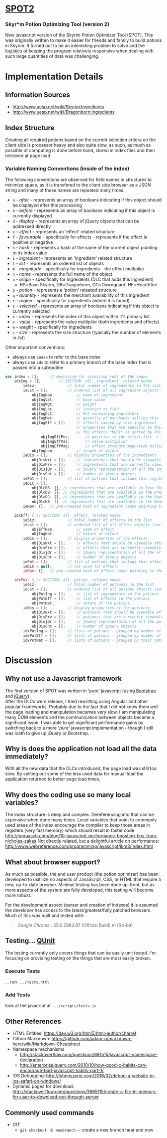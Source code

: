 # [SPOT2](http://sammyoos.github.io/SPOT2)

### Skyr\*m Potion Optimizing Tool (version 2)

New javascript version of the Skyrim Potion Optimizer Tool (SPOT).
This was originally written to make it easier for friends and family
to build potions in Skyrim.  It turned out to be an interesting problem
to solve and the logistics of keeping the program relatively responsive
when dealing with such large quantities of data was challenging.


# Implementation Details

## Information Sources
* http://www.uesp.net/wiki/Skyrim:Ingredients
* http://www.uesp.net/wiki/Dragonborn:Ingredients

## Index Structure

Creating all required potions based on the current selection critera on the client side is 
processor heavy and also quite slow, as such, as much as possible of computing is done before hand,
stored in index files and then retrieved at page load.

### Variable Naming Conventions (inside of the index)
The following conventions are observed for field names in structures to minimize space, as 
it is transfered to the client side browser as a JSON string and many of these names are repeated
many times.
* `a` - *after* - represents an array of booleans indicating if this object should be displayed after this processing
* `b` - *before* - represents an array of booleans indicating if this object is currently displayed
* `d` - *display* - represents an array of jQuery objects that can be addressed directly
* `e` - *effect* - represents an 'effect' related structure
* `f` - *favourable* - specifically for effects - represents if the effect is positive or negative
* `h` - *hash* - represents a hash of the name of the current object pointing to its index value
* `i` - *ingredient* - represents an 'ingredient' related structure
* `l` - *list* - represents an ordered list of objects
* `m` - *magnitude* - specifically for ingredients - the effect multiplier
* `n` - *name* - represents the full name of the object
* `o` - *origin* - specifically for ingreidents (DLC that adds this ingredient)
	* BS=Base Skyrim, DB=Dragonborn, DG=Dawnguard, HF=Hearthfire
* `p` - *potion* - represents a 'potion' releated structure
* `q` - *quantity* - represents the merchant availability of this ingredient
* `r` - *region* - specifically for ingredients (where it is found)
* `s` - *selected* - represents an array of booleans indicating if this object is currently selected
* `x` - *index* - represents the index of this object within it's primary list
* `v` - *value* - represents the value multiplier (both ingredients and effects)
* `w` - *weight* - specifically for ingredients
* `z` - *size* - represents the size structure (typically the number of elements in *list*)

Other important conventions:
* always use `index` to refer to the base index
* always use `idx` to refer to a primary branch of the base index that is passed into a subroutine

``` javascript
var index = [];		// mechanism for accessing root of the index
	idxIng = [];		// SECTION: all _ingredient_ related nodes
		ieSiz;				// total number of ingredients in the list
		ieLst = [];			// ordered list of all ingredient objects (sorted by ingredient name)
			objIngNam;			// name of ingredient
			objIngVal;			// base value
			objIngWgt;			// weight
			objIngLoc;			// location to find
			objIngDLC;			// DLC containing ingredient
			objIngMer;			// quantity of merchants selling this ingredient
			objIngEff = [];		// effects caused by this ingredient
								// properties that are specific to this ingredient
								// the effects *MUST* be sorted by Pos (reverse order)
				objIngEffPos;		// position in the effect list -> idxEffLst
				objIngEffVal;		// value multiplier
				objIngEffMag;		// effect strength magnitude multiplier
			objIngLen;			// length of object
		ieDis = [];			// display properties of the ingredients
			objDisNxt = [];		// ingredients that should be viewable after current processing is complete
			objDisPrv = [];		// ingredients that are currently viewable (before current processing started)
			objDisjQr = [];		// jQuery representation of all the ingredient objects
			objDisCnt = [];		// number of jQuery objects
		iePot = [];			// list of potions that include this ingredient (must list be sorted)
		ieDLC = [];
			objDlcBS: [], // ingredients that are available in Base Skyrim
			objDlcDB: [], // ingredients that are available in the Dragonborn DLC
			objDlcDG: [], // ingredients that are available in the Dawnguard DLC
			objDlcHS: []  // ingredients that are available in the Headstead DLC
		ieRev: {},	// pre-created hash of ingredient names pointing to the index values for list 'l'

	idxEff: { // SECTION: all _effect_ related nodes
		ieSiz;				// total number of effects in the list
		ieLst = [];			// ordered list of all effect objects (sorted by effect name)
			objEffNam;			// name of effect
			objIngNat;			// nature of effect
		ieDis = [];			// display properties of the effects
			objDisNxt = [];		// effects that should be viewable after current processing is complete
			objDisPrv = [];		// effects that are currently viewable (before current processing started)
			objDisjQr = [];		// jQuery representation of all the effect objects
			objDisCnt = [];		// number of jQuery objects
		iePot = [];			// list of potions that include this effect (must list be sorted)
		ieDLC = null;		// not used for effects
		ieRev: {},	// pre-created hash of effect names pointing to the index values for list 'l'

	idxPot: { // SECTION: all _potion_ related nodes
		ieSiz;				// total number of potionss in the list
		ieLst = [];			// ordered list of all potions objects (sorted by potions name)
			objPotIng = [];		// list of ingredients in the potions
			objPotEff = [];		// list of effects in the potions
			objPotNat;			// nature of the potions
		ieDis = [];			// display properties of the potionss
			objDisNxt = [];		// potionss that should be viewable after current processing is complete
			objDisPrv = [];		// potionss that are currently viewable (before current processing started)
			objDisjQr = [];		// jQuery representation of all the potions objects
			objDisCnt = [];		// number of jQuery objects
		idxPotIng = [];		// lists of potions - grouped by number of ingredients
		idxPotEff = [];		// lists of potions - grouped by number of effects
		idxPotNat = [];		// lists of potions - grouped by their nature
```

# Discussion

## Why not use a Javascript framework

The first version of SPOT was written in 'pure' javascript (using
 [Bootstrap](http://getbootstrap.com/) and [jQuery](https://api.jquery.com)).  
After the DLCs were release, I tried rewritting using Angular and other
popular frameworks.  Probably due to the fact that I did not know them
well the page loading and manipulation becames very slow.  I am manipulating
many DOM elements and the communication between objects became a significant
issue.  I was able to get significant performance gains by switching back 
to a more 'pure' javascript implementation - though I still was loath to
give up jQuery or Bootstrap.

## Why is does the application not load all the data immediately?

With all the new data that the DLCs introduced, the page load was still
too slow.  By spliting out some of the less used data for manual load
the application returned to better page load times.

## Why does the coding use so many local variables?

The index structure is deep and complex.  Dereferencing into that can 
be expensive when done many times.  Local variables that point to commonly
used areas of the index encourage the compiler to keep those areas in
registers (very fast memory) which *should* result in faster code.
http://jonraasch.com/blog/10-javascript-performance-boosting-tips-from-nicholas-zakas
Not directly related, but a delightful article on performance:
http://www.webreference.com/programming/javascript/jkm3/index.html

## What about browser support?

As much as possible, the end user product (the potion optimizer) has
been developed to usitilize no aspects of JavaScript, CSS, or HTML that
require a new, up-to-date browser.  Minimal testing has been done up-front,
but as more aspects of the system are fully developed, this testing will
become more robust.

For the development aspect (parser and creation of indexes) it is assumed
the developer has access to the latest/greatest/fully patched browsers.
Much of this was built and tested with:
> *Google Chrome :*	55.0.2883.87 (Official Build) m (64-bit)

## Testing... [QUnit](https://qunitjs.com/cookbook/)

The testing currently only covers things that can be easily unit tested.
I'm focusing on providing testing on the things that are most easily
broken.

### Execute Tests
... run `.../tests.html`

### Add Tests
look at the javacript at `.../scripts/tests.js`

## Other References
- HTML Entities: https://dev.w3.org/html5/html-author/charref
- Github Markdown: https://github.com/adam-p/markdown-here/wiki/Markdown-Cheatsheet
- Namespace mechanisms
	- http://stackoverflow.com/questions/881515/javascript-namespace-declaration
	- http://enterprisejquery.com/2010/10/how-good-c-habits-can-encourage-bad-javascript-habits-part-1/
- IOS Debugging: http://johnnyzone.com/2016/02/debug-a-website-in-ios-safari-on-windows/
- Dynamic pages for download: http://stackoverflow.com/questions/3665115/create-a-file-in-memory-for-user-to-download-not-through-server

## Commonly used commands
- *GIT*
	- `git checkout -b newbranch` -- create a new branch hear and now
	
